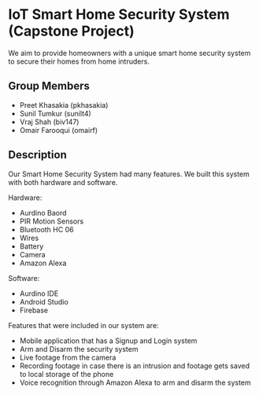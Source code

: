 # IoT Smart Home Security System (Capstone Project)

We aim to provide homeowners with a unique smart home security system to secure their homes from home intruders.

## Group Members

- Preet Khasakia (pkhasakia)
- Sunil Tumkur (sunilt4)
- Vraj Shah (biv147)
- Omair Farooqui (omairf)

## Description

Our Smart Home Security System had many features. We built this system with both hardware and software. <br>

Hardware:
- Aurdino Baord
- PIR Motion Sensors
- Bluetooth HC 06
- Wires
- Battery
- Camera
- Amazon Alexa

Software:
- Aurdino IDE
- Android Studio
- Firebase

Features that were included in our system are:

- Mobile application that has a Signup and Login system
- Arm and Disarm the security system
- Live footage from the camera
- Recording footage in case there is an intrusion and footage gets saved to local storage of the phone
- Voice recognition through Amazon Alexa to arm and disarm the system
